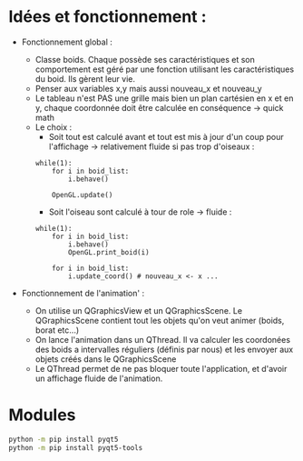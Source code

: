 # Idées et fonctionnement :

* Fonctionnement global :
    + Classe boids. Chaque possède ses caractéristiques et son comportement est géré par une fonction utilisant les caractéristiques du boid. Ils gèrent leur vie.
    + Penser aux variables x,y mais aussi nouveau_x et nouveau_y 
    + Le tableau n'est PAS une grille mais bien un plan cartésien en x et en y, chaque coordonnée doit être calculée en conséquence -> quick math
    + Le choix :
        - Soit tout est calculé avant et tout est mis à jour d'un coup pour l'affichage -> relativement fluide si pas trop d'oiseaux :
        ```
        while(1):
            for i in boid_list:
                i.behave()
            
            OpenGL.update()
        ```
        - Soit l'oiseau sont calculé à tour de role -> fluide :
        ```
        while(1):
            for i in boid_list:
                i.behave()
                OpenGL.print_boid(i)

            for i in boid_list:
                i.update_coord() # nouveau_x <- x ...
        ```

* Fonctionnement de l'animation' :
	+ On utilise un QGraphicsView et un QGraphicsScene. Le QGraphicsScene contient tout les objets qu'on veut animer (boids, borat etc...)
	+ On lance l'animation dans un QThread. Il va calculer les coordonées des boids a intervalles réguliers (définis par nous) et les envoyer aux objets créés dans le QGraphicsScene
	+ Le QThread permet de ne pas bloquer toute l'application, et d'avoir un affichage fluide de l'animation.



# Modules 
```bash
python -m pip install pyqt5
python -m pip install pyqt5-tools
```